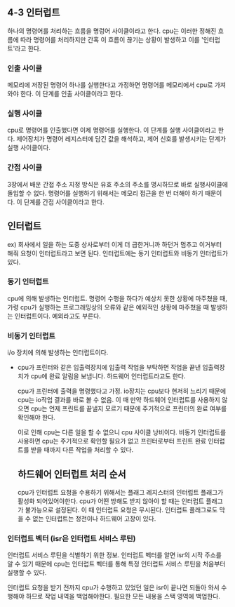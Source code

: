 ## 4-3 인터럽트 

하나의 명령어를 처리하는 흐름을 명렁어 사이클이라고 한다.
cpu는 이러한 정해진 흐름에 따라 명령어를 처리하지만 간혹 이 흐름이 끊기는 상황이 발생하고 이를 '인터럽트'라고 한다.

### 인출 사이클
메모리에 저장된 명령어 하나를 실행한다고 가정하면 명령어를 메모리에서 cpu로 가져와야 한다.
이 단계를 인출 사이클이라고 한다. 

### 실행 사이클
cpu로 명령어를 인출했다면 이제 명령어를 실행한다. 이 단계를 실행 사이클이라고 한다.
제어장치가 명령어 레지스터에 담긴 값을 해석하고, 제어 신호를 발생시키는 단계가 실행 사이클이다. 

### 간접 사이클
3장에서 배운 간접 주소 지정 방식은 유효 주소의 주소를 명시하므로 바로 실행사이클에 돌입할 수 없다.
명령어를 실행하기 위해서는 메모리 접근을 한 번 더해야 하기 때문이다. 이 단계를 간접 사이클이라고 한다.

## 인터럽트
ex) 회사에서 일을 하는 도중 상사로부터 이게 더 급한거니까 하던거 멈추고 이거부터 해줘 요청이 인터럽트라고 보면 된다.
인터럽트에는 동기 인터럽트와 비동기 인터럽트가 있다.

### 동기 인터럽트
cpu에 의해 발생하는 인터럽트. 명령어 수행을 하다가 예상치 못한 상황에 마주쳤을 때, 가령 cpu가 실행하는
프로그래밍상의 오류와 같은 예외적인 상황에 마주쳤을 때 발생하는 인터럽트이다. 예외라고도 부른다.

### 비동기 인터럽트
i/o 장치에 의해 발생하는 인터럽트이다. 
- cpu가 프린터와 같은 입출력장치에 입출력 작업을 부탁하면 작업을 끝낸 입출력장치가 cpu에 완료 알림을 보냅니다.
  하드웨어 인터럽트라고도 한다.

  cpu가 프린터에 출력을 명령했다고 가정.
  io장치는 cpu보다 현저히 느리기 때문에 cpu는 io작업 결과를 바로 볼 수 없음. 이 때 만약 하드웨어 인터럽트를 사용하지 않으면
  cpu는 언제 프린트를 끝낼지 모르기 때문에 주기적으로 프린터의 완료 여부를 확인해야 한다.

  이로 인해 cpu는 다른 일을 할 수 없으니 cpu 사이클 낭비이다. 비동기 인터럽트를 사용하면 cpu는 주기적으로 확인할 필요가
  없고 프린터로부터 프린트 완료 인터럽트를 받을 때까지 다른 작업을 처리할 수 있다.

  ## 하드웨어 인터럽트 처리 순서
  cpu가 인터럽트 요청을 수용하기 위해서는 플래그 레지스터의 인터럽트 플래그가 활성화 되어있어야한다.
  cpu가 어떤 방해도 받지 않아야 할 때는 인터럽트 플래그가 불가능으로 설정된다. 이 때 인터럽트 요청은 무시된다.
  인터럽트 플래그로도 막을 수 없는 인터럽트는 정전이나 하드웨어 고장이 있다.

### 인터럽트 벡터 (isr은 인터럽트 서비스 루틴)
인터럽트 서비스 루틴을 식별하기 위한 정보. 인터럽트 벡터를 알면 isr의 시작 주소를 알 수 있기 때문에 cpu는 인터럽트
벡터를 통해 특정 인터럽트 서비스 루틴을 처음부터 실행할 수 있다.

인터럽트 요청을 받기 전까지 cpu가 수행하고 있었던 일은 isr이 끝나면 되돌아 와서 수행해야 하므로 작업 내역을 백업해야한다.
필요한 모든 내용을 스택 영역에 백업한다. 
  
